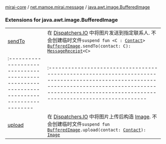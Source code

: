 [mirai-core](../../index.md) / [net.mamoe.mirai.message](../index.md) / [java.awt.image.BufferedImage](./index.md)

### Extensions for java.awt.image.BufferedImage
|||
|:----------------------------------------------------------------------------------------|:---------------------------------------------------------------------------------------------------------------------------------------------------------------------------------------------------------|
| [sendTo](send-to.md) | 在 [Dispatchers.IO](#) 中将图片发送到指定联系人. 不会创建临时文件`suspend fun <C : `[`Contact`](../../net.mamoe.mirai.contact/-contact/index.md)`> `[`BufferedImage`](https://docs.oracle.com/javase/6/docs/api/java/awt/image/BufferedImage.html)`.sendTo(contact: C): `[`MessageReceipt`](../-message-receipt/index.md)`<C>` ||||
|:----------------------------------------------------------------------------------------|:---------------------------------------------------------------------------------------------------------------------------------------------------------------------------------------------------------|
| [upload](upload.md) | 在 [Dispatchers.IO](#) 中将图片上传后构造 [Image](../../net.mamoe.mirai.message.data/-image/index.md). 不会创建临时文件`suspend fun `[`BufferedImage`](https://docs.oracle.com/javase/6/docs/api/java/awt/image/BufferedImage.html)`.upload(contact: `[`Contact`](../../net.mamoe.mirai.contact/-contact/index.md)`): `[`Image`](../../net.mamoe.mirai.message.data/-image/index.md) |


